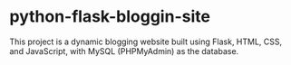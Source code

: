 # python-flask-bloggin-site
This project is a dynamic blogging website built using Flask, HTML, CSS, and JavaScript, with MySQL (PHPMyAdmin) as the database.
